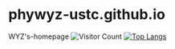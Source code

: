 # phywyz-ustc.github.io
WYZ's-homepage
![Visitor Count](https://profile-counter.glitch.me/phywyz-ustc/count.svg)
[![Top Langs](https://github-readme-stats.vercel.app/api/top-langs/?username=Christmas)](https://github.com/phywyz-ustc/github-readme-stats)
